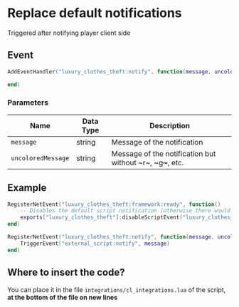 # Replace default notifications

Triggered after notifying player client side

## Event

```lua
AddEventHandler("luxury_clothes_theft:notify", function(message, uncoloredMessage)

end)
```

### Parameters

| Name               | Data Type | Description                                                    |
| ------------------ | --------- | -------------------------------------------------------------- |
| `message`          | string    | Message of the notification                                    |
| `uncoloredMessage` | string    | Message of the notification but without \~r\~, \~g~~\~~~, etc. |

## Example

```lua
RegisterNetEvent("luxury_clothes_theft:framework:ready", function() 
    -- Disables the default script notification (otherwise there would be 2 notifications)
    exports["luxury_clothes_theft"]:disableScriptEvent("luxury_clothes_theft:notify")
end)

RegisterNetEvent("luxury_clothes_theft:notify", function(message, uncoloredMessage)
    TriggerEvent("external_script:notify", message)
end)
```

## Where to insert the code?

You can place it in the file `integrations/cl_integrations.lua` of the script, **at the bottom of the file on new lines**
